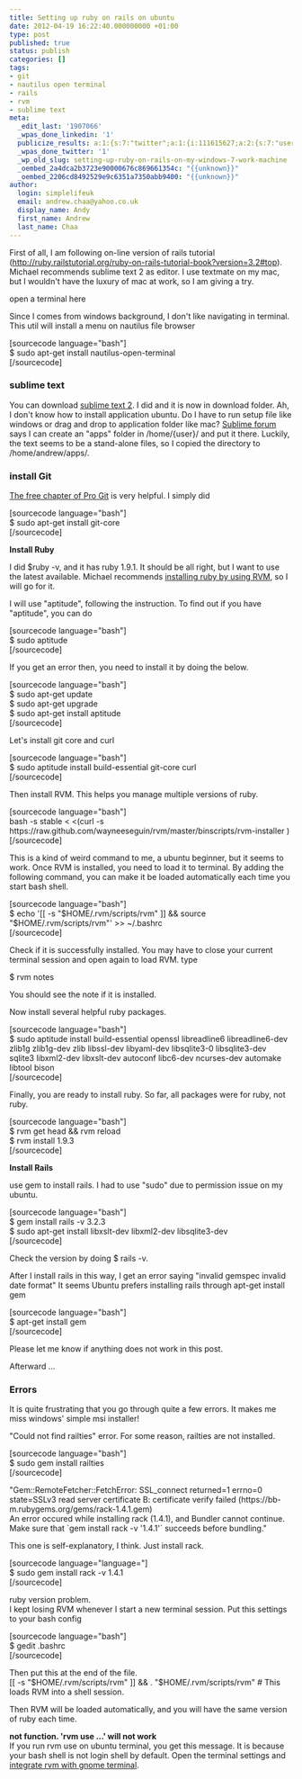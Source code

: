 ```yaml
---
title: Setting up ruby on rails on ubuntu
date: 2012-04-19 16:22:40.000000000 +01:00
type: post
published: true
status: publish
categories: []
tags:
- git
- nautilus open terminal
- rails
- rvm
- sublime text
meta:
  _edit_last: '1907066'
  _wpas_done_linkedin: '1'
  publicize_results: a:1:{s:7:"twitter";a:1:{i:111615627;a:2:{s:7:"user_id";s:10:"andrewchaa";s:7:"post_id";s:18:"193011745797832704";}}}
  _wpas_done_twitter: '1'
  _wp_old_slug: setting-up-ruby-on-rails-on-my-windows-7-work-machine
  _oembed_2a4dca2b3723e90000676c869661354c: "{{unknown}}"
  _oembed_2206cd8492529e9c6351a7350abb9400: "{{unknown}}"
author:
  login: simplelifeuk
  email: andrew.chaa@yahoo.co.uk
  display_name: Andy
  first_name: Andrew
  last_name: Chaa
---
```

<p>First of all, I am following on-line version of rails tutorial (<a href="http://ruby.railstutorial.org/ruby-on-rails-tutorial-book?version=3.2#top">http://ruby.railstutorial.org/ruby-on-rails-tutorial-book?version=3.2#top</a>). Michael recommends sublime text 2 as editor. I use textmate on my mac, but I wouldn't have the luxury of mac at work, so I am giving a try.</p>
<p>open a terminal here</p>
<p>Since I comes from windows background, I don't like navigating in terminal. This util will install a menu on nautilus file browser</p>
<p>[sourcecode language="bash"]<br />
$ sudo apt-get install nautilus-open-terminal<br />
[/sourcecode]</p>
<h3>sublime text</h3>
<p>You can download <a href="http://www.sublimetext.com/2">sublime text 2</a>. I did and it is now in download folder. Ah, I don't know how to install application ubuntu. Do I have to run setup file like windows or drag and drop to application folder like mac? <a href="http://www.sublimetext.com/forum/viewtopic.php?f=3&amp;p=7573">Sublime forum</a> says I can create an "apps" folder in /home/{user}/ and put it there. Luckily, the text seems to be a stand-alone files, so I copied the directory to /home/andrew/apps/.</p>
<h3>install Git</h3>
<p><a href="http://progit.org/book/ch1-4.html">The free chapter of Pro Git</a> is very helpful. I simply did</p>
<p>[sourcecode language="bash"]<br />
$ sudo apt-get install git-core<br />
[/sourcecode]</p>
<p><strong>Install Ruby</strong></p>
<p>I did $ruby -v, and it has ruby 1.9.1. It should be all right, but I want to use the latest available. Michael recommends <a href="http://www.mirceagoia.com/2011/11/ruby-on-rails-installation-ubuntu-linux-mint/">installing ruby by using RVM</a>, so I will go for it.</p>
<p>I will use "aptitude", following the instruction. To find out if you have "aptitude", you can do</p>
<p>[sourcecode language="bash"]<br />
$ sudo aptitude<br />
[/sourcecode]</p>
<p>If you get an error then, you need to install it by doing the below.</p>
<p>[sourcecode language="bash"]<br />
$ sudo apt-get update<br />
$ sudo apt-get upgrade<br />
$ sudo apt-get install aptitude<br />
[/sourcecode]</p>
<p>Let's install git core and curl</p>
<p>[sourcecode language="bash"]<br />
$ sudo aptitude install build-essential git-core curl<br />
[/sourcecode]</p>
<p>Then install RVM. This helps you manage multiple versions of ruby.</p>
<p>[sourcecode language="bash"]<br />
bash -s stable &lt; &lt;(curl -s https://raw.github.com/wayneeseguin/rvm/master/binscripts/rvm-installer )<br />
[/sourcecode]</p>
<p>This is a kind of weird command to me, a ubuntu beginner, but it seems to work. Once RVM is installed, you need to load it to terminal. By adding the following command, you can make it be loaded automatically each time you start bash shell.</p>
<p>[sourcecode language="bash"]<br />
$ echo '[[ -s &quot;$HOME/.rvm/scripts/rvm&quot; ]] &amp;&amp; source &quot;$HOME/.rvm/scripts/rvm&quot;' &gt;&gt; ~/.bashrc<br />
[/sourcecode]</p>
<p>Check if it is successfully installed. You may have to close your current terminal session and open again to load RVM. type</p>
<p>$ rvm notes</p>
<p>You should see the note if it is installed.</p>
<p>Now install several helpful ruby packages.</p>
<p>[sourcecode language="bash"]<br />
$ sudo aptitude install build-essential openssl libreadline6 libreadline6-dev zlib1g zlib1g-dev zlib libssl-dev libyaml-dev libsqlite3-0 libsqlite3-dev sqlite3 libxml2-dev libxslt-dev autoconf libc6-dev ncurses-dev automake libtool bison<br />
[/sourcecode]</p>
<p>Finally, you are ready to install ruby. So far, all packages were for ruby, not ruby.</p>
<p>[sourcecode language="bash"]<br />
$ rvm get head &amp;&amp; rvm reload<br />
$ rvm install 1.9.3<br />
[/sourcecode]</p>
<p><strong>Install Rails</strong></p>
<p>use gem to install rails. I had to use "sudo" due to permission issue on my ubuntu.</p>
<p>[sourcecode language="bash"]<br />
$ gem install rails -v 3.2.3<br />
$ sudo apt-get install libxslt-dev libxml2-dev libsqlite3-dev<br />
[/sourcecode]</p>
<p>Check the version by doing $ rails -v.</p>
<p>After I install rails in this way, I get an error saying "invalid gemspec invalid date format" It seems Ubuntu prefers installing rails through apt-get install gem</p>
<p>[sourcecode language="bash"]<br />
$ apt-get install gem<br />
[/sourcecode]</p>
<p>Please let me know if anything does not work in this post.</p>
<p>Afterward ...</p>
<h3>Errors</h3>
<p>It is quite frustrating that you go through quite a few errors. It makes me miss windows' simple msi installer!</p>
<p>"Could not find railties" error. For some reason, railties are not installed.</p>
<p>[sourcecode language="bash"]<br />
$ sudo gem install railties<br />
[/sourcecode]</p>
<p>"Gem::RemoteFetcher::FetchError: SSL_connect returned=1 errno=0 state=SSLv3 read server certificate B: certificate verify failed (https://bb-m.rubygems.org/gems/rack-1.4.1.gem)<br />
An error occured while installing rack (1.4.1), and Bundler cannot continue.<br />
Make sure that `gem install rack -v '1.4.1'` succeeds before bundling."</p>
<p>This one is self-explanatory, I think. Just install rack.</p>
<p>[sourcecode language="language="]<br />
$ sudo gem install rack -v 1.4.1<br />
[/sourcecode]</p>
<p>ruby version problem.<br />
I kept losing RVM whenever I start a new terminal session. Put this settings to your bash config</p>
<p>[sourcecode language="bash"]<br />
$ gedit .bashrc<br />
[/sourcecode]</p>
<p>Then put this at the end of the file.<br />
[[ -s "$HOME/.rvm/scripts/rvm" ]] &amp;&amp; . "$HOME/.rvm/scripts/rvm" # This loads RVM into a shell session.</p>
<p>Then RVM will be loaded automatically, and you will have the same version of ruby each time.</p>
<p><strong>not function. 'rvm use ...' will not work</strong><br />
If you run rvm use on ubuntu terminal, you get this message. It is because your bash shell is not login shell by default. Open the terminal settings and <a href="https://rvm.io//integration/gnome-terminal/">integrate rvm with gnome terminal</a>.</p>
